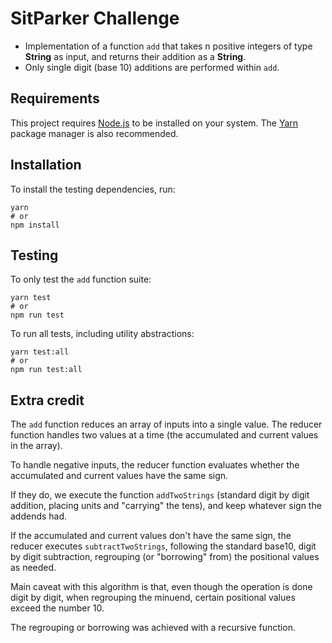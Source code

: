 # SitParker Challenge

* Implementation of a function `add` that takes n positive integers of type **String** as input, and returns their addition as a **String**.
* Only single digit (base 10) additions are performed within `add`.

## Requirements

This project requires [Node.js](https://nodejs.org/en/)  to be installed on your system.
The [Yarn](https://yarnpkg.com/en/) package manager is also recommended.

## Installation

To install the testing dependencies, run:

```
yarn
# or
npm install
```   
## Testing

To only test the `add` function suite:

```
yarn test
# or
npm run test
```

To run all tests, including utility abstractions:

```
yarn test:all
# or
npm run test:all
```
## Extra credit

The `add` function reduces an array of inputs into a single value. The reducer function handles two values at a time (the accumulated and current values in the array).

To handle negative inputs, the reducer function evaluates whether the accumulated and current values have the same sign.

If they do, we execute the function `addTwoStrings` (standard digit by digit addition, placing units and "carrying" the tens), and keep whatever sign the addends had.

If the accumulated and current values don't have the same sign, the reducer executes `subtractTwoStrings`, following the standard base10, digit by digit subtraction, regrouping (or "borrowing" from) the positional values as needed.

Main caveat with this algorithm is that, even though the operation is done digit by digit, when regrouping the minuend, certain positional values exceed the number 10.

The regrouping or borrowing was achieved with a recursive function.

